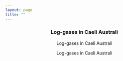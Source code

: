 ```yaml
---
layout: page
title: ""
---
```


### <p style="text-align: center;">Log-gases in Caeli Australi</p>

<p style="text-align: center;">Log-gases in Caeli Australi</p>

<p style="text-align: center;">Log-gases in Caeli Australi</p>
